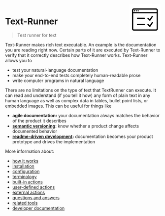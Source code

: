 <!-- logo is from: https://icons8.com/icon/40886/test -->
<img src="documentation/logo2.png" align="right" valign="bottom">

# Text-Runner

> Test runner for text

Text-Runner makes rich text executable. An example is the documentation you are
reading right now. Certain parts of it are executed by Text-Runner to verify
that it correctly describes how Text-Runner works. Text-Runner allows you to

- test your natural-language documentation
- make your end-to-end tests completely human-readable prose
- write computer programs in natural language

There are no limitations on the type of text that TextRunner can execute. It can
read and understand (if you tell it how) any form of plain text in any human
language as well as complex data in tables, bullet point lists, or embedded
images. This can be useful for things like

- **agile documentation:** your documentation always matches the behavior of the
  product it describes
- **[semantic versioning](http://semver.org):** know whether a product change
  affects documented behavior
- **[readme-driven development](http://tom.preston-werner.com/2010/08/23/readme-driven-development.html):**
  documentation becomes your product prototype and drives the implementation

More information about:

- [how it works](text-runner/documentation/how-it-works.md)
- [installation](text-runner/documentation/installation.md)
- [configuration](text-runner/documentation/configuration.md)
- [terminology](text-runner/documentation/terminology.md)
- [built-in actions](text-runner/documentation/built-in-actions)
- [user-defined actions](text-runner/documentation/user-defined-actions.md)
- [external actions](text-runner/documentation/external-actions.md)
- [questions and answers](text-runner/documentation/qna.md)
- [related tools](text-runner/documentation/related-tools.md)
- [developer documentation](DEVELOPMENT.md)
